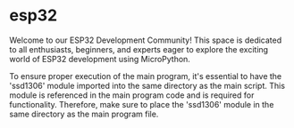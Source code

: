 # esp32
Welcome to our ESP32 Development Community! This space is dedicated to all enthusiasts, beginners, and experts eager to explore the exciting world of ESP32 development using MicroPython.


To ensure proper execution of the main program, it's essential to have the 'ssd1306' module imported into the same directory as the main script. This module is referenced in the main program code and is required for functionality. Therefore, make sure to place the 'ssd1306' module in the same directory as the main program file.
